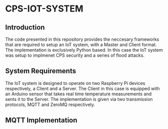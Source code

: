 # CPS-IOT-SYSTEM

## Introduction
The code presented in this repository provides the neccesary frameworks that are required to setup an IoT system, with a Master and Client format. The implementation is exclusively Python based. In this case the IoT system was setup to implmenet CPS security and a series of flood attacks. 

## System Requirements
The IoT system is designed to operate on two Raspberry Pi devices respectively, a Client and a Server. The Client in this case is equipped with an Arduino sensor that takes real time temperature measurements and sents it to the Server. The implementation is given via two transmission protocols, MQTT and ZeroMQ respectively. 

## MQTT Implementation
